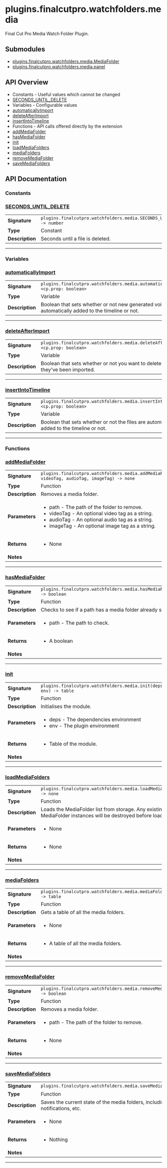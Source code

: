 # plugins.finalcutpro.watchfolders.media

Final Cut Pro Media Watch Folder Plugin.

## Submodules
 * [plugins.finalcutpro.watchfolders.media.MediaFolder](plugins.finalcutpro.watchfolders.media.MediaFolder.md)
 * [plugins.finalcutpro.watchfolders.media.panel](plugins.finalcutpro.watchfolders.media.panel.md)

## API Overview
* Constants - Useful values which cannot be changed
 * [SECONDS_UNTIL_DELETE](#SECONDS_UNTIL_DELETE)
* Variables - Configurable values
 * [automaticallyImport](#automaticallyImport)
 * [deleteAfterImport](#deleteAfterImport)
 * [insertIntoTimeline](#insertIntoTimeline)
* Functions - API calls offered directly by the extension
 * [addMediaFolder](#addMediaFolder)
 * [hasMediaFolder](#hasMediaFolder)
 * [init](#init)
 * [loadMediaFolders](#loadMediaFolders)
 * [mediaFolders](#mediaFolders)
 * [removeMediaFolder](#removeMediaFolder)
 * [saveMediaFolders](#saveMediaFolders)

## API Documentation

### Constants


### [SECONDS_UNTIL_DELETE](#SECONDS_UNTIL_DELETE)

|                                             |                                                                                     |
| --------------------------------------------|-------------------------------------------------------------------------------------|
| **Signature**                               | `plugins.finalcutpro.watchfolders.media.SECONDS_UNTIL_DELETE -> number`                                                                    |
| **Type**                                    | Constant                                                                     |
| **Description**                             | Seconds until a file is deleted.                                                                     |

---
### Variables


### [automaticallyImport](#automaticallyImport)

|                                             |                                                                                     |
| --------------------------------------------|-------------------------------------------------------------------------------------|
| **Signature**                               | `plugins.finalcutpro.watchfolders.media.automaticallyImport <cp.prop: boolean>`                                                                    |
| **Type**                                    | Variable                                                                     |
| **Description**                             | Boolean that sets whether or not new generated voice file are automatically added to the timeline or not.                                                                     |

---

### [deleteAfterImport](#deleteAfterImport)

|                                             |                                                                                     |
| --------------------------------------------|-------------------------------------------------------------------------------------|
| **Signature**                               | `plugins.finalcutpro.watchfolders.media.deleteAfterImport <cp.prop: boolean>`                                                                    |
| **Type**                                    | Variable                                                                     |
| **Description**                             | Boolean that sets whether or not you want to delete file after they've been imported.                                                                     |

---

### [insertIntoTimeline](#insertIntoTimeline)

|                                             |                                                                                     |
| --------------------------------------------|-------------------------------------------------------------------------------------|
| **Signature**                               | `plugins.finalcutpro.watchfolders.media.insertIntoTimeline <cp.prop: boolean>`                                                                    |
| **Type**                                    | Variable                                                                     |
| **Description**                             | Boolean that sets whether or not the files are automatically added to the timeline or not.                                                                     |

---
### Functions


### [addMediaFolder](#addMediaFolder)

|                                             |                                                                                     |
| --------------------------------------------|-------------------------------------------------------------------------------------|
| **Signature**                               | `plugins.finalcutpro.watchfolders.media.addMediaFolder(path, videoTag, audioTag, imageTag) -> none`                                                                    |
| **Type**                                    | Function                                                                     |
| **Description**                             | Removes a media folder.                                                                     |
| **Parameters**                              | <ul><li>path - The path of the folder to remove.</li><li>videoTag - An optional video tag as a string.</li><li>audioTag - An optional audio tag as a string.</li><li>imageTag - An optional image tag as a string.</li></ul> |
| **Returns**                                 | <ul><li>None</li></ul>          |
| **Notes**                                   | <ul></ul>                |

---

### [hasMediaFolder](#hasMediaFolder)

|                                             |                                                                                     |
| --------------------------------------------|-------------------------------------------------------------------------------------|
| **Signature**                               | `plugins.finalcutpro.watchfolders.media.hasMediaFolder(path) -> boolean`                                                                    |
| **Type**                                    | Function                                                                     |
| **Description**                             | Checks to see if a path has a media folder already saved.                                                                     |
| **Parameters**                              | <ul><li>path - The path to check.</li></ul> |
| **Returns**                                 | <ul><li>A boolean</li></ul>          |
| **Notes**                                   | <ul></ul>                |

---

### [init](#init)

|                                             |                                                                                     |
| --------------------------------------------|-------------------------------------------------------------------------------------|
| **Signature**                               | `plugins.finalcutpro.watchfolders.media.init(deps, env) -> table`                                                                    |
| **Type**                                    | Function                                                                     |
| **Description**                             | Initialises the module.                                                                     |
| **Parameters**                              | <ul><li>deps - The dependencies environment</li><li>env - The plugin environment</li></ul> |
| **Returns**                                 | <ul><li>Table of the module.</li></ul>          |
| **Notes**                                   | <ul></ul>                |

---

### [loadMediaFolders](#loadMediaFolders)

|                                             |                                                                                     |
| --------------------------------------------|-------------------------------------------------------------------------------------|
| **Signature**                               | `plugins.finalcutpro.watchfolders.media.loadMediaFolders() -> none`                                                                    |
| **Type**                                    | Function                                                                     |
| **Description**                             | Loads the MediaFolder list from storage. Any existing MediaFolder instances will be destroyed before loading.                                                                     |
| **Parameters**                              | <ul><li>None</li></ul> |
| **Returns**                                 | <ul><li>None</li></ul>          |
| **Notes**                                   | <ul></ul>                |

---

### [mediaFolders](#mediaFolders)

|                                             |                                                                                     |
| --------------------------------------------|-------------------------------------------------------------------------------------|
| **Signature**                               | `plugins.finalcutpro.watchfolders.media.mediaFolders() -> table`                                                                    |
| **Type**                                    | Function                                                                     |
| **Description**                             | Gets a table of all the media folders.                                                                     |
| **Parameters**                              | <ul><li>None</li></ul> |
| **Returns**                                 | <ul><li>A table of all the media folders.</li></ul>          |
| **Notes**                                   | <ul></ul>                |

---

### [removeMediaFolder](#removeMediaFolder)

|                                             |                                                                                     |
| --------------------------------------------|-------------------------------------------------------------------------------------|
| **Signature**                               | `plugins.finalcutpro.watchfolders.media.removeMediaFolder(path) -> boolean`                                                                    |
| **Type**                                    | Function                                                                     |
| **Description**                             | Removes a media folder.                                                                     |
| **Parameters**                              | <ul><li>path - The path of the folder to remove.</li></ul> |
| **Returns**                                 | <ul><li>None</li></ul>          |
| **Notes**                                   | <ul></ul>                |

---

### [saveMediaFolders](#saveMediaFolders)

|                                             |                                                                                     |
| --------------------------------------------|-------------------------------------------------------------------------------------|
| **Signature**                               | `plugins.finalcutpro.watchfolders.media.saveMediaFolders()`                                                                    |
| **Type**                                    | Function                                                                     |
| **Description**                             | Saves the current state of the media folders, including notifications, etc.                                                                     |
| **Parameters**                              | <ul><li>None</li></ul> |
| **Returns**                                 | <ul><li>Nothing</li></ul>          |
| **Notes**                                   | <ul></ul>                |

---
